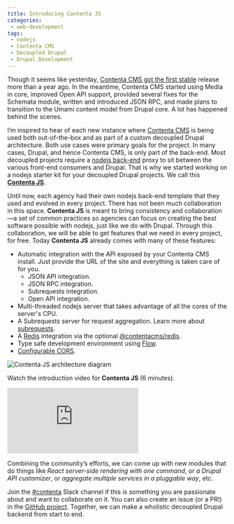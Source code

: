 ```yaml
---
title: Introducing Contenta JS
categories:
 - web-development
tags:
 - nodejs
 - Contenta CMS
 - Decoupled Drupal
 - Drupal Development
---
```

Though it seems like yesterday, [Contenta CMS got the first
stable](https://medium.com/@mateu.aguilo.bosch/contenta-cms-reaches-1-0-27cfcc3c70c6) release more than a year ago. In
the meantime, Contenta CMS started using Media in core, improved Open API support, provided several fixes for the
Schemata module, written and introduced JSON RPC, and made plans to transition to the Umami content model from Drupal
core. A lot has happened behind the scenes.
<!-- more -->
I’m inspired to hear of each new instance where [Contenta CMS](https://github.com/contentacms/contenta_jsonapi) is being
used both out-of-the-box and as part of a custom decoupled Drupal architecture. Both use cases were primary goals for
the project. In many cases, Drupal, and hence Contenta CMS, is only part of the back-end. Most decoupled projects
require a [nodejs back-end](https://github.com/contentacms/contentajs#why) proxy to sit between the various front-end
consumers and Drupal. That is why we started working on a nodejs starter kit for your decoupled Drupal projects. We call
this [**Contenta JS**](https://github.com/contentacms/contentajs).

Until now, each agency had their own nodejs back-end template that they used and evolved in every project. There has not
been much collaboration in this space. **Contenta JS** is meant to bring consistency and collaboration—a set of common
practices so agencies can focus on creating the best software possible with nodejs, just like we do with Drupal. Through
this collaboration, we will be able to get features that we need in every project, for free. Today **Contenta JS**
already comes with many of these features:

  - Automatic integration with the API exposed by your Contenta CMS install. Just provide the URL of the site and
    everything is taken care of for you.
      - JSON API integration.
      - JSON RPC integration.
      - Subrequests integration.
      - Open API integration.
  - Multi-threaded nodejs server that takes advantage of all the cores of the server's CPU.
  - A Subrequests server for request aggregation. Learn more about [subrequests](https://github.com/contentacms/contentajs/blob/master/docs/subrequests.md).
  - A [Redis](http://redis.io) integration via the optional [@contentacms/redis](https://github.com/contentacms/contentajsRedis).
  - Type safe development environment using [Flow](http://flow.org).
  - [Configurable CORS](https://github.com/contentacms/contentajs/blob/master/config/default.yml#L66-L85).

![Contenta JS architecture diagram](https://d2mxuefqeaa7sj.cloudfront.net/s_9C6EFB25C38FFE2EEE4263F56712CD754A85B31A07F2F90A3E1E7CEFD5CEEDCB_1531762042830_contentacms-node.png)

Watch the introduction video for **Contenta JS** (6 minutes).

<iframe src="https://www.youtube.com/embed/6bdbqo2tETg?rel=0&amp;showinfo=0" frameborder="0" allowfullscreen></iframe>

Combining the community’s efforts, we can come up with new modules that do things like *React server-side rendering with
one command*, or *a Drupal API customizer*, or *aggregate multiple services in a pluggable way*, etc.

Join the [#contenta](https://drupal.slack.com/messages/C5A70F7D1) Slack channel if this is something you are passionate
about and want to collaborate on it. You can also create an issue (or a PR!) in the [GitHub
project](https://github.com/contentacms/contentajs). Together, we can make a wholistic decoupled Drupal backend from
start to end.
